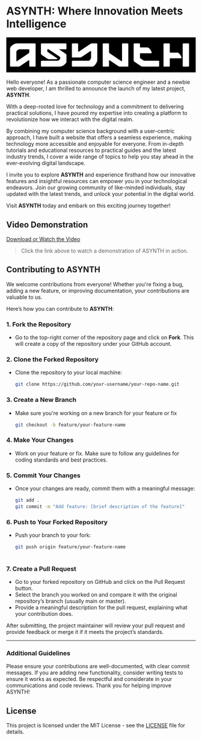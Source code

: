 # ASYNTH: Where Innovation Meets Intelligence

![ASYNTH Logo](https://github.com/Rudra00codes/ASYNTH/blob/main/ReadmeAssets/ASYNTH_LogoW.png)

Hello everyone! As a passionate computer science engineer and a newbie web developer, I am thrilled to announce the launch of my latest project, **ASYNTH**.

With a deep-rooted love for technology and a commitment to delivering practical solutions, I have poured my expertise into creating a platform to revolutionize how we interact with the digital realm.

By combining my computer science background with a user-centric approach, I have built a website that offers a seamless experience, making technology more accessible and enjoyable for everyone. From in-depth tutorials and educational resources to practical guides and the latest industry trends, I cover a wide range of topics to help you stay ahead in the ever-evolving digital landscape.

I invite you to explore **ASYNTH** and experience firsthand how our innovative features and insightful resources can empower you in your technological endeavors. Join our growing community of like-minded individuals, stay updated with the latest trends, and unlock your potential in the digital world.

Visit **ASYNTH** today and embark on this exciting journey together!

## Video Demonstration

[Download or Watch the Video](https://github.com/Rudra00codes/ASYNTH/blob/main/ReadmeAssets/ASYNTH%20(2).mp4)

> Click the link above to watch a demonstration of ASYNTH in action.


## Contributing to ASYNTH

We welcome contributions from everyone! Whether you're fixing a bug, adding a new feature, or improving documentation, your contributions are valuable to us.

Here’s how you can contribute to **ASYNTH**:

### 1. Fork the Repository
- Go to the top-right corner of the repository page and click on **Fork**. This will create a copy of the repository under your GitHub account.

### 2. Clone the Forked Repository
- Clone the repository to your local machine:
  ```bash
  git clone https://github.com/your-username/your-repo-name.git

### 3. Create a New Branch
- Make sure you're working on a new branch for your feature or fix
  ```bash 
  git checkout -b feature/your-feature-name
### 4. Make Your Changes
 - Work on your feature or fix. Make sure to follow any guidelines for coding standards and best practices.

### 5. Commit Your Changes
 - Once your changes are ready, commit them with a meaningful message:
   ```bash
   git add .
   git commit -m "Add feature: [brief description of the feature]"
### 6. Push to Your Forked Repository
 - Push your branch to your fork:
   ```bash
   git push origin feature/your-feature-name
    
### 7. Create a Pull Request
 - Go to your forked repository on GitHub and click on the Pull Request button.
 - Select the branch you worked on and compare it with the original repository’s branch (usually main or master).
 - Provide a meaningful description for the pull request, explaining what your contribution does.

After submitting, the project maintainer will review your pull request and provide feedback or merge it if it meets the project’s standards.

<hr>

### Additional Guidelines
   Please ensure your contributions are well-documented, with clear commit messages.
   If you are adding new functionality, consider writing tests to ensure it works as expected.
   Be respectful and considerate in your communications and code reviews.
   Thank you for helping improve ASYNTH!

## License

This project is licensed under the MIT License - see the [LICENSE](https://github.com/Rudra00codes/ASYNTH/blob/main/ReadmeAssets/LICENSE) file for details.

